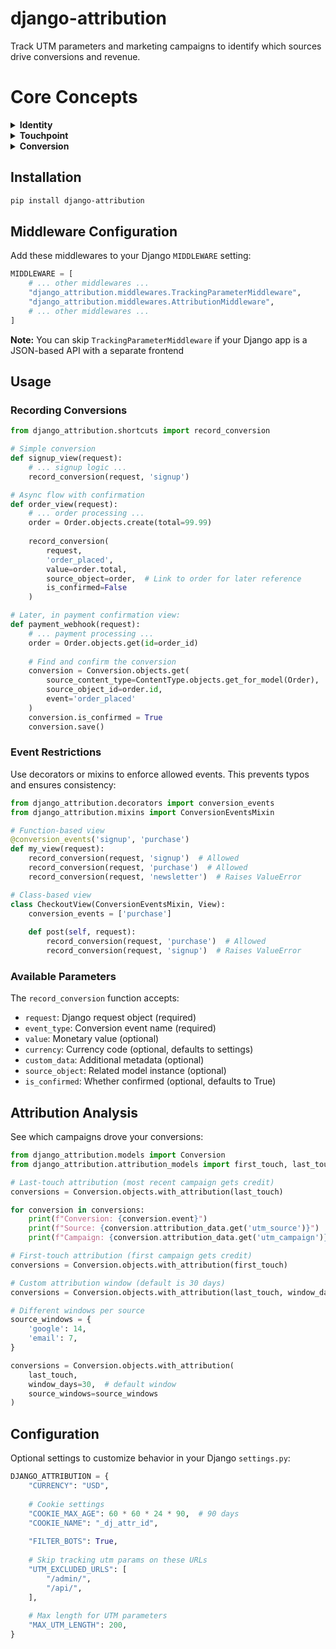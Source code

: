 # django-attribution

Track UTM parameters and marketing campaigns to identify which sources drive conversions and revenue.


# Core Concepts

<details>
<summary><strong>Identity</strong></summary>

An identity represents a visitor who came to your site from a trackable marketing source.

An identity can be:
- Browsing without logging in (tracked by cookie)
- Linked to a logged-in user account
- Merged when an anonymous visitor logs in (their history gets consolidated with their user account)
</details>

<details>
<summary><strong>Touchpoint</strong></summary>

A touchpoint captures where someone came from when they visit your site with tracking data.

Includes:
- UTM parameters (`utm_source=google`, `utm_campaign=summer_sale`)  
- Click IDs (`gclid`, `fbclid`, etc.)
- URL they landed on and referrer
</details>

<details>
<summary><strong>Conversion</strong></summary>

A conversion is when someone does something valuable - signs up, makes a purchase, starts a trial.

- Links to the identity who converted
- Can have a monetary value and currency
- Can be marked as confirmed/unconfirmed (useful for pending payments)
- Gets attributed back to touchpoints to see which campaigns drove results
</details>

## Installation

```bash
pip install django-attribution
```

## Middleware Configuration

Add these middlewares to your Django `MIDDLEWARE` setting:

```python
MIDDLEWARE = [
    # ... other middlewares ...
    "django_attribution.middlewares.TrackingParameterMiddleware",
    "django_attribution.middlewares.AttributionMiddleware",
    # ... other middlewares ...
]
```

**Note:** You can skip `TrackingParameterMiddleware` if your Django app is a JSON-based API with a separate frontend



## Usage

### Recording Conversions

```python
from django_attribution.shortcuts import record_conversion

# Simple conversion
def signup_view(request):
    # ... signup logic ...
    record_conversion(request, 'signup')

# Async flow with confirmation
def order_view(request):
    # ... order processing ...
    order = Order.objects.create(total=99.99)
    
    record_conversion(
        request, 
        'order_placed', 
        value=order.total,
        source_object=order,  # Link to order for later reference
        is_confirmed=False
    )

# Later, in payment confirmation view:
def payment_webhook(request):
    # ... payment processing ...
    order = Order.objects.get(id=order_id)
    
    # Find and confirm the conversion
    conversion = Conversion.objects.get(
        source_content_type=ContentType.objects.get_for_model(Order),
        source_object_id=order.id,
        event='order_placed'
    )
    conversion.is_confirmed = True
    conversion.save()
```

### Event Restrictions

Use decorators or mixins to enforce allowed events. This prevents typos and ensures consistency:

```python
from django_attribution.decorators import conversion_events
from django_attribution.mixins import ConversionEventsMixin

# Function-based view
@conversion_events('signup', 'purchase')
def my_view(request):
    record_conversion(request, 'signup')  # Allowed
    record_conversion(request, 'purchase')  # Allowed
    record_conversion(request, 'newsletter')  # Raises ValueError

# Class-based view
class CheckoutView(ConversionEventsMixin, View):
    conversion_events = ['purchase']
    
    def post(self, request):
        record_conversion(request, 'purchase')  # Allowed
        record_conversion(request, 'signup')  # Raises ValueError
```

### Available Parameters

The `record_conversion` function accepts:

- `request`: Django request object (required)
- `event_type`: Conversion event name (required) 
- `value`: Monetary value (optional)
- `currency`: Currency code (optional, defaults to settings)
- `custom_data`: Additional metadata (optional)
- `source_object`: Related model instance (optional)
- `is_confirmed`: Whether confirmed (optional, defaults to True)

## Attribution Analysis

See which campaigns drove your conversions:

```python
from django_attribution.models import Conversion
from django_attribution.attribution_models import first_touch, last_touch

# Last-touch attribution (most recent campaign gets credit)
conversions = Conversion.objects.with_attribution(last_touch)

for conversion in conversions:
    print(f"Conversion: {conversion.event}")
    print(f"Source: {conversion.attribution_data.get('utm_source')}")
    print(f"Campaign: {conversion.attribution_data.get('utm_campaign')}")

# First-touch attribution (first campaign gets credit)
conversions = Conversion.objects.with_attribution(first_touch)

# Custom attribution window (default is 30 days)
conversions = Conversion.objects.with_attribution(last_touch, window_days=7)

# Different windows per source
source_windows = {
    'google': 14,
    'email': 7,
}

conversions = Conversion.objects.with_attribution(
    last_touch, 
    window_days=30,  # default window
    source_windows=source_windows
)
```

## Configuration

Optional settings to customize behavior in your Django `settings.py`:

```python
DJANGO_ATTRIBUTION = {
    "CURRENCY": "USD",
    
    # Cookie settings
    "COOKIE_MAX_AGE": 60 * 60 * 24 * 90,  # 90 days
    "COOKIE_NAME": "_dj_attr_id",
    
    "FILTER_BOTS": True,
    
    # Skip tracking utm params on these URLs
    "UTM_EXCLUDED_URLS": [
        "/admin/",
        "/api/",
    ],
    
    # Max length for UTM parameters
    "MAX_UTM_LENGTH": 200,
}
